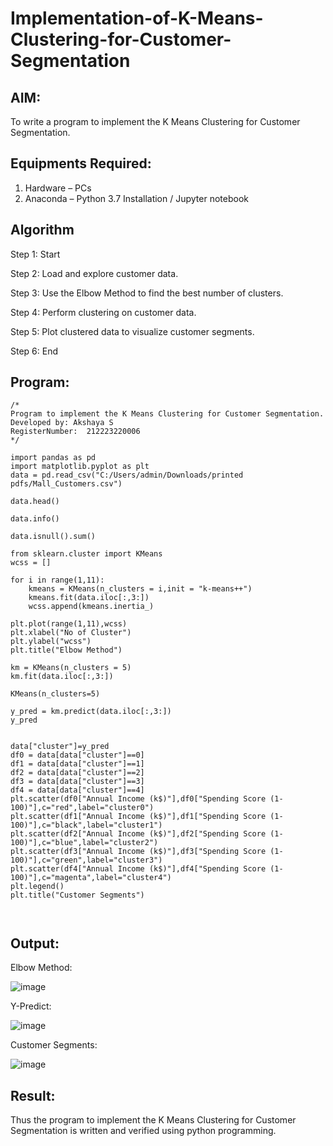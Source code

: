 # Implementation-of-K-Means-Clustering-for-Customer-Segmentation

## AIM:
To write a program to implement the K Means Clustering for Customer Segmentation.

## Equipments Required:
1. Hardware – PCs
2. Anaconda – Python 3.7 Installation / Jupyter notebook

## Algorithm

 Step 1: Start

Step 2: Load and explore customer data.

Step 3: Use the Elbow Method to find the best number of clusters.

Step 4: Perform clustering on customer data.

Step 5: Plot clustered data to visualize customer segments.

Step 6: End

## Program:
```
/*
Program to implement the K Means Clustering for Customer Segmentation.
Developed by: Akshaya S
RegisterNumber:  212223220006
*/
```
```
import pandas as pd
import matplotlib.pyplot as plt
data = pd.read_csv("C:/Users/admin/Downloads/printed pdfs/Mall_Customers.csv")

data.head()

data.info()

data.isnull().sum()

from sklearn.cluster import KMeans
wcss = []

for i in range(1,11):
    kmeans = KMeans(n_clusters = i,init = "k-means++")
    kmeans.fit(data.iloc[:,3:])
    wcss.append(kmeans.inertia_)

plt.plot(range(1,11),wcss)
plt.xlabel("No of Cluster")
plt.ylabel("wcss")
plt.title("Elbow Method")

km = KMeans(n_clusters = 5)
km.fit(data.iloc[:,3:])

KMeans(n_clusters=5)

y_pred = km.predict(data.iloc[:,3:])
y_pred


data["cluster"]=y_pred
df0 = data[data["cluster"]==0]
df1 = data[data["cluster"]==1]
df2 = data[data["cluster"]==2]
df3 = data[data["cluster"]==3]
df4 = data[data["cluster"]==4]
plt.scatter(df0["Annual Income (k$)"],df0["Spending Score (1-100)"],c="red",label="cluster0")
plt.scatter(df1["Annual Income (k$)"],df1["Spending Score (1-100)"],c="black",label="cluster1")
plt.scatter(df2["Annual Income (k$)"],df2["Spending Score (1-100)"],c="blue",label="cluster2")
plt.scatter(df3["Annual Income (k$)"],df3["Spending Score (1-100)"],c="green",label="cluster3")
plt.scatter(df4["Annual Income (k$)"],df4["Spending Score (1-100)"],c="magenta",label="cluster4")
plt.legend()
plt.title("Customer Segments")



```

## Output:

Elbow Method:

![image](https://github.com/user-attachments/assets/6c307f08-fd47-497a-8f1d-ae1c4d19bae6)

Y-Predict:

![image](https://github.com/user-attachments/assets/9aa27834-87a1-4292-aca2-8aa34d1852de)

Customer Segments:

![image](https://github.com/user-attachments/assets/f55815a5-6bd7-4780-a82d-23a72a16d136)


## Result:
Thus the program to implement the K Means Clustering for Customer Segmentation is written and verified using python programming.
